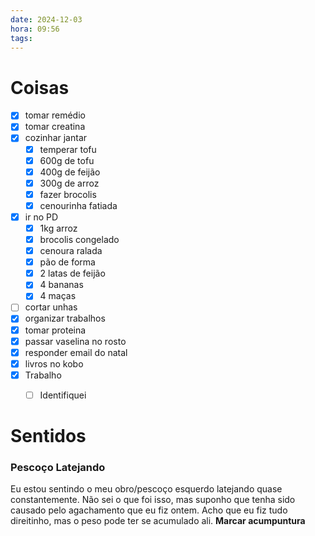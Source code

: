 ```yaml
---
date: 2024-12-03
hora: 09:56
tags:
---
```



# Coisas
- [x] tomar remédio
- [x] tomar creatina
- [x] cozinhar jantar
	- [x] temperar tofu
	- [x] 600g de tofu
	- [x] 400g de feijão
	- [x] 300g de arroz
	- [x] fazer brocolis
	- [x] cenourinha fatiada
- [x] ir no PD
	- [x] 1kg arroz
	- [x]  brocolis congelado
	- [x] cenoura ralada
	- [x] pão de forma
	- [x] 2 latas de feijão
	- [x] 4 bananas
	- [x] 4 maças
- [ ] cortar unhas
- [x] organizar trabalhos
- [x] tomar proteina
- [x] passar vaselina no rosto
- [x] responder email do natal
- [x] livros no kobo
- [x] Trabalho
	- [ ] Identifiquei 


# Sentidos

### Pescoço Latejando
Eu estou sentindo o meu obro/pescoço esquerdo latejando quase constantemente. Não sei o que foi isso, mas suponho que tenha sido causado pelo agachamento que eu fiz ontem. Acho que eu fiz tudo direitinho, mas o peso pode ter se acumulado ali.
**Marcar acumpuntura**





